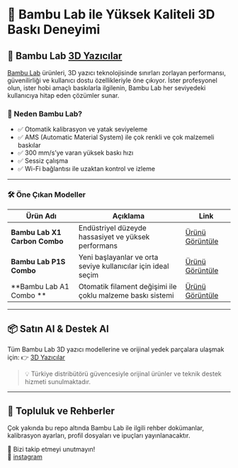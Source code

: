 # 🌱 Bambu Lab ile Yüksek Kaliteli 3D Baskı Deneyimi

## 🚀 Bambu Lab [3D Yazıcılar](store.metatechtr.com)

[Bambu Lab](https://store.metatechtr.com/bambu-lab) ürünleri, 3D yazıcı teknolojisinde sınırları zorlayan performansı, güvenilirliği ve kullanıcı dostu özellikleriyle öne çıkıyor. İster profesyonel olun, ister hobi amaçlı baskılarla ilgilenin, Bambu Lab her seviyedeki kullanıcıya hitap eden çözümler sunar.

### 🎯 Neden Bambu Lab?

- ✅ Otomatik kalibrasyon ve yatak seviyeleme  
- ✅ AMS (Automatic Material System) ile çok renkli ve çok malzemeli baskılar  
- ✅ 300 mm/s’ye varan yüksek baskı hızı  
- ✅ Sessiz çalışma  
- ✅ Wi-Fi bağlantısı ile uzaktan kontrol ve izleme

---

### 🛠️ Öne Çıkan Modeller

| Ürün Adı | Açıklama | Link |
|----------|----------|------|
| **Bambu Lab X1 Carbon Combo** | Endüstriyel düzeyde hassasiyet ve yüksek performans | [Ürünü Görüntüle](https://store.metatechtr.com/bambu-lab-x1-carbon-combo-3d-printer) |
| **Bambu Lab P1S Combo** | Yeni başlayanlar ve orta seviye kullanıcılar için ideal seçim | [Ürünü Görüntüle](https://store.metatechtr.com/bambu-lab-p1s-3d-printer-combo-with-ams) |
| **Bambu Lab A1 Combo ** | Otomatik filament değişimi ile çoklu malzeme baskı sistemi | [Ürünü Görüntüle](https://store.metatechtr.com/bambulab-a1-combo-3d-printer) |

---

## 📦 Satın Al & Destek Al

Tüm Bambu Lab 3D yazıcı modellerine ve orijinal yedek parçalara ulaşmak için:
👉 [3D Yazıcılar](https://store.metatechtr.com)

> 💡 Türkiye distribütörü güvencesiyle orijinal ürünler ve teknik destek hizmeti sunulmaktadır.

---

## 🧠 Topluluk ve Rehberler

Çok yakında bu repo altında Bambu Lab ile ilgili rehber dokümanlar, kalibrasyon ayarları, profil dosyaları ve ipuçları yayınlanacaktır.

📌 Bizi takip etmeyi unutmayın!  
🔗 [instagram](https://www.instagram.com/metatechtr/)
